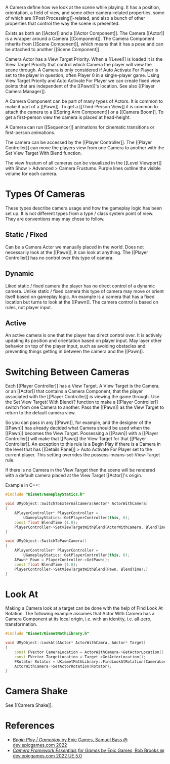 A Camera define how we look at the scene while playing.
It has a position, orientation, a field of view, and some other camera-related properties,
some of which are [[Post Processing]]-related,
and also a bunch of other properties that control the way the scene is presented.

Exists as both an [[Actor]] and a [[Actor Component]].
The Camera [[Actor]] is a wrapper around a Camera [[Component]].
The Camera Component inherits from [[Scene Component]],
which means that it has a pose and can be attached to another [[Scene Component]].

Camera Actor has a View Target Priority.
When a [[Level]] is loaded it is the View Target Priority that control which Camera the player will view the scene through.
A Camera is only considered if Auto Activate For Player is set to the player in question, often Player 0 in a single-player game.
Using View Target Priority and Auto Activate For Player we can create fixed view points that are independent of the [[Pawn]]'s location.
See also [[Player Camera Manager]].

A Camera Component can be part of many types of Actors.
It is common to make it part of a [[Pawn]].
To get a [[Third-Person View]] it is common to attach the camera to a [[Spring Arm Component]] or a [[Camera Boom]].
To get a first-person view the camera is placed at head-height.

A Camera can run [[Sequencer]] animations for cinematic transitions or first-person animations.

The camera can be accessed by the [[Player Controller]].
The [[Player Controller]] can move the players view from one Camera to another with the Set View Target With Blend function.

The view frustum of all cameras can be visualized in the [[Level Viewport]] with Show > Advanced > Camera Frustums.
Purple lines outline the visible volume for each camera.


# Types Of Cameras

These types describe camera usage and how the gameplay logic has been set up.
It is not different types from a type / class system point of view.
They are conventions may may chose to follow.

## Static / Fixed

Can be a Camera Actor we manually placed in the world.
Does not necessarily look at the [[Pawn]], it can look at anything.
The [[Player Controller]] has no control over this type of camera.

## Dynamic

Liked static / fixed camera the player has no direct control of a dynamic camera.
Unlike static / fixed camera this type of camera may move or orient itself based on gameplay logic.
An example is a camera that has a fixed location but turns to look at the [[Pawn]].
The camera control is based on rules, not player input.

## Active

An active camera is one that the player has direct control over.
It is actively updating its position and orientation based on player input.
May layer other behavior on top of the player input, such as avoiding obstacles and preventing things getting in between the camera and the [[Pawn]].


# Switching Between Cameras

Each [[Player Controller]] has a View Target.
A View Target is the Camera, or an [[Actor]] that contains a Camera Component, that the player associated with the [[Player Controller]] is viewing the game through.
Use the Set View Target( With Blend)? function to make a [[Player Controller]] switch from one Camera to another.
Pass the [[Pawn]] as the View Target to return to the default camera view.

So you can pass in any [[Pawn]], for example, and the designer of the [[Pawn]] has already decided what Camera should be used when the [[Pawn]] becomes the View Target.
Possessing a [[Pawn]] with a [[Player Controller]] will make that [[Pawn]] the View Target for that [[Player Controller]].
An exception to this rule is a Begin Play if there is a Camera in the level that has [[Details Panel]] > Auto Activate For Player set to the current player.
This setting overrides the possess-means-set-View-Target rule.

If there is no Camera in the View Target then the scene will be rendered with a default camera placed at the View Target [[Actor]]'s origin.

Example in C++:
```cpp
#include "Kismet/GameplayStatics.h"

void UMyObject::SwitchToExternalCamera(AActor* ActorWithCamera)
{
	APlayerController* PlayerController =
		UGameplayStatics::GetPlayerController(this, 0);
	const float BlendTime {1.0};
	PlayerController->SetviewTargetWithBlend(ActorWithCamera, BlendTime);
}

void UMyObject::SwitchToPawnCamera()
{
	APlayerController* PlayerController =
		UGameplayStatics::GetPlayerController(this, 0);
	APawn* Pawn = PlayerController->GetPawn();
	const float BlendTime {1.0};
	PlayerController->SetViewTargetWithBlend(Pawn, BlendTime);)
}
```


# Look At

Making a Camera look at a target can be done with the help of Find Look At Rotation.
The following example assumes that Actor With Camera has a Camera Component at its local origin,
i.e. with an identity, i.e. all-zero, transformation.
```cpp
#include "Kismet/KismetMathLibrary.h"

void UMyObject::LookAt(AActor* ActorWithCamra, AActor* Target)
{
	const FVector CameraLocation = ActorWithCamera->GetActorLocation();
	const FVector TargetLocation = Target->GetActorLocation();
	FRotator Rotator = UKismetMathLibrary::FindLookAtRotation(CameraLocation, TargetLocation);
	ActorWithCamera->SetActorRotation(Rotator);
}
```
# Camera Shake

See [[Camera Shake]].


# References

- [_Begin Play | Gameplay_ by Epic Games, Samuel Bass @ dev.epicgames.com 2022](https://dev.epicgames.com/community/learning/tutorials/l21z/unreal-engine-begin-play-gameplay)
- [_Camera Framework Essentials for Games_ by Epic Games, Rob Brooks @ dev.epicgames.com 2022 UE 5.0](https://dev.epicgames.com/community/learning/courses/RRr/unreal-engine-camera-framework-essentials-for-games/wv7n/unreal-engine-camera-framework-essentials-for-games-overview)
